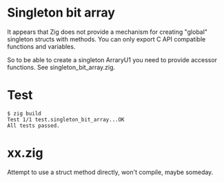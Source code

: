 # Singleton bit array

It appears that Zig does not provide a mechanism for creating
"global" singleton structs with methods. You can only export C
API compatible functions and variables.

So to be able to create a singleton ArraryU1 you need to provide
accessor functions. See singleton_bit_array.zig.

# Test
```
$ zig build
Test 1/1 test.singleton_bit_array...OK
All tests passed.
```

# xx.zig

Attempt to use a struct method directly, won't compile, maybe someday.
